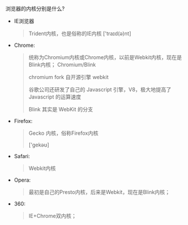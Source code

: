 浏览器的内核分别是什么?

- IE浏览器

  >Trident内核，也是俗称的IE内核
  >  ['traɪd(ə)nt]

- Chrome: 

  > 统称为Chromium内核或Chrome内核，以前是Webkit内核，现在是Blink内核；
  > Chromium/Blink
  >
  > chromium fork 自开源引擎 webkit
  >
  > 谷歌公司还研发了自己的 Javascript 引擎，V8，极大地提高了 Javascript 的运算速度
  >
  > Blink 其实是 WebKit 的分支

- Firefox:

  > Gecko  内核，俗称Firefox内核
  >
  > ['gekəʊ]

- Safari:

  > Webkit内核

- Opera:

  > 最初是自己的Presto内核，后来是Webkit，现在是Blink内核；

- 360:

  > IE+Chrome双内核；

